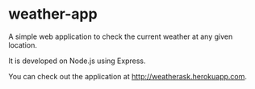 # weather-app #

A simple web application to check the current weather at any given location.

It is developed on Node.js using Express.

You can check out the application at <http://weatherask.herokuapp.com>.
